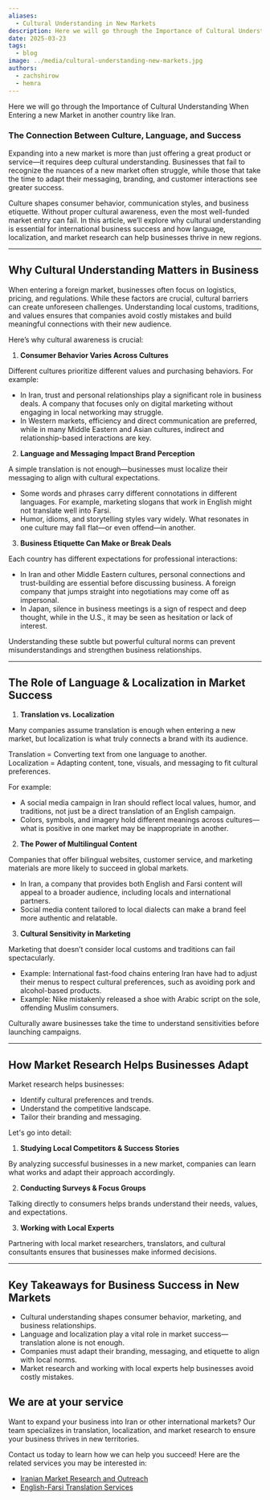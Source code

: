 ```yaml
---
aliases:
  - Cultural Understanding in New Markets
description: Here we will go through the Importance of Cultural Understanding When Entering a new Market in another country like Iran.
date: 2025-03-23
tags:
  - blog
image: ../media/cultural-understanding-new-markets.jpg
authors:
  - zachshirow
  - hemra
---
```


Here we will go through the Importance of Cultural Understanding When Entering a new Market in another country like Iran.

### The Connection Between Culture, Language, and Success

Expanding into a new market is more than just offering a great product or service—it requires deep cultural understanding. Businesses that fail to recognize the nuances of a new market often struggle, while those that take the time to adapt their messaging, branding, and customer interactions see greater success.

Culture shapes consumer behavior, communication styles, and business etiquette. Without proper cultural awareness, even the most well-funded market entry can fail. In this article, we’ll explore why cultural understanding is essential for international business success and how language, localization, and market research can help businesses thrive in new regions.

---

## Why Cultural Understanding Matters in Business

When entering a foreign market, businesses often focus on logistics, pricing, and regulations. While these factors are crucial, cultural barriers can create unforeseen challenges. Understanding local customs, traditions, and values ensures that companies avoid costly mistakes and build meaningful connections with their new audience.

Here’s why cultural awareness is crucial:

1. **Consumer Behavior Varies Across Cultures**

Different cultures prioritize different values and purchasing behaviors. For example:

- In Iran, trust and personal relationships play a significant role in business deals. A company that focuses only on digital marketing without engaging in local networking may struggle.
- In Western markets, efficiency and direct communication are preferred, while in many Middle Eastern and Asian cultures, indirect and relationship-based interactions are key.

2. **Language and Messaging Impact Brand Perception**

A simple translation is not enough—businesses must localize their messaging to align with cultural expectations.

- Some words and phrases carry different connotations in different languages. For example, marketing slogans that work in English might not translate well into Farsi.
- Humor, idioms, and storytelling styles vary widely. What resonates in one culture may fall flat—or even offend—in another.

3. **Business Etiquette Can Make or Break Deals**

Each country has different expectations for professional interactions:

- In Iran and other Middle Eastern cultures, personal connections and trust-building are essential before discussing business. A foreign company that jumps straight into negotiations may come off as impersonal.
- In Japan, silence in business meetings is a sign of respect and deep thought, while in the U.S., it may be seen as hesitation or lack of interest.

Understanding these subtle but powerful cultural norms can prevent misunderstandings and strengthen business relationships.

---

## The Role of Language & Localization in Market Success

1. **Translation vs. Localization**

Many companies assume translation is enough when entering a new market, but localization is what truly connects a brand with its audience.

Translation = Converting text from one language to another.  
Localization = Adapting content, tone, visuals, and messaging to fit cultural preferences.

For example:

- A social media campaign in Iran should reflect local values, humor, and traditions, not just be a direct translation of an English campaign.
- Colors, symbols, and imagery hold different meanings across cultures—what is positive in one market may be inappropriate in another.

2. **The Power of Multilingual Content**

Companies that offer bilingual websites, customer service, and marketing materials are more likely to succeed in global markets.

- In Iran, a company that provides both English and Farsi content will appeal to a broader audience, including locals and international partners.
- Social media content tailored to local dialects can make a brand feel more authentic and relatable.

3. **Cultural Sensitivity in Marketing**

Marketing that doesn’t consider local customs and traditions can fail spectacularly.

- Example: International fast-food chains entering Iran have had to adjust their menus to respect cultural preferences, such as avoiding pork and alcohol-based products.
- Example: Nike mistakenly released a shoe with Arabic script on the sole, offending Muslim consumers.

Culturally aware businesses take the time to understand sensitivities before launching campaigns.

---

## How Market Research Helps Businesses Adapt

Market research helps businesses:  

-  Identify cultural preferences and trends.  
-  Understand the competitive landscape.  
-  Tailor their branding and messaging.

Let's go into detail: 

1. **Studying Local Competitors & Success Stories**

By analyzing successful businesses in a new market, companies can learn what works and adapt their approach accordingly.

2. **Conducting Surveys & Focus Groups**

Talking directly to consumers helps brands understand their needs, values, and expectations.

3. **Working with Local Experts**

Partnering with local market researchers, translators, and cultural consultants ensures that businesses make informed decisions.

---

## Key Takeaways for Business Success in New Markets

-  Cultural understanding shapes consumer behavior, marketing, and business relationships.  
-  Language and localization play a vital role in market success—translation alone is not enough.  
-  Companies must adapt their branding, messaging, and etiquette to align with local norms.  
-  Market research and working with local experts help businesses avoid costly mistakes.

## We are at your service

Want to expand your business into Iran or other international markets? Our team specializes in translation, localization, and market research to ensure your business thrives in new territories.

Contact us today to learn how we can help you succeed! Here are the related services you may be interested in: 

- [Iranian Market Research and Outreach](../services/iranian-market-research-outreach.md)
- [English-Farsi Translation Services](../services/english-farsi-translation.md)


